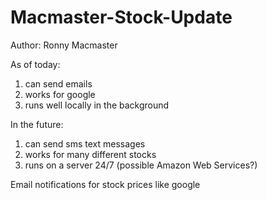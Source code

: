 # Macmaster-Stock-Update

Author: Ronny Macmaster

As of today:
   1) can send emails
   2) works for google
   3) runs well locally in the background

In the future:
   1) can send sms text messages
   2) works for many different stocks
   3) runs on a server 24/7 (possible Amazon Web Services?)

Email notifications for stock prices like google
